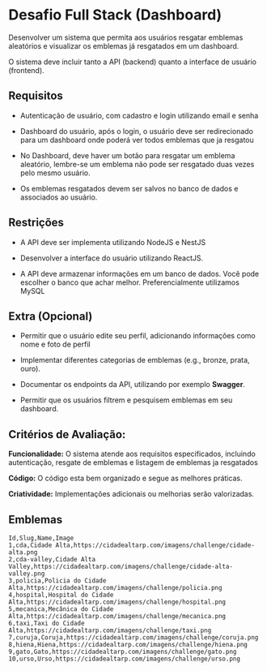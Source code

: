 # Desafio Full Stack (Dashboard)

Desenvolver um sistema que permita aos usuários resgatar emblemas aleatórios e visualizar os emblemas já resgatados em um dashboard.

O sistema deve incluir tanto a API (backend) quanto a interface de usuário (frontend).

## Requisitos

- Autenticação de usuário, com cadastro e login utilizando email e senha

- Dashboard do usuário, após o login, o usuário deve ser redirecionado para um dashboard onde poderá ver todos emblemas que ja resgatou

- No Dashboard, deve haver um botão para resgatar um emblema aleatório, lembre-se um emblema não pode ser resgatado duas vezes pelo mesmo usuário.

- Os emblemas resgatados devem ser salvos no banco de dados e associados ao usuário.

## Restrições

- A API deve ser implementa utilizando NodeJS e NestJS

- Desenvolver a interface do usuário utilizando ReactJS.

- A API deve armazenar informações em um banco de dados. Você pode escolher o banco que achar melhor. Preferencialmente utilizamos MySQL

## Extra (Opcional)

- Permitir que o usuário edite seu perfil, adicionando informações como nome e foto de perfil

- Implementar diferentes categorias de emblemas (e.g., bronze, prata, ouro).

- Documentar os endpoints da API, utilizando por exemplo **Swagger**.

- Permitir que os usuários filtrem e pesquisem emblemas em seu dashboard.

## Critérios de Avaliação:

**Funcionalidade:** O sistema atende aos requisitos especificados, incluindo autenticação, resgate de emblemas e listagem de emblemas ja resgatados

**Código:** O código esta bem organizado e segue as melhores práticas.

**Criatividade:** Implementações adicionais ou melhorias serão valorizadas.

## Emblemas

```csv
Id,Slug,Name,Image
1,cda,Cidade Alta,https://cidadealtarp.com/imagens/challenge/cidade-alta.png
2,cda-valley,Cidade Alta Valley,https://cidadealtarp.com/imagens/challenge/cidade-alta-valley.png
3,policia,Policia do Cidade Alta,https://cidadealtarp.com/imagens/challenge/policia.png
4,hospital,Hospital do Cidade Alta,https://cidadealtarp.com/imagens/challenge/hospital.png
5,mecanica,Mecânica do Cidade Alta,https://cidadealtarp.com/imagens/challenge/mecanica.png
6,taxi,Taxi do Cidade Alta,https://cidadealtarp.com/imagens/challenge/taxi.png
7,curuja,Coruja,https://cidadealtarp.com/imagens/challenge/coruja.png
8,hiena,Hiena,https://cidadealtarp.com/imagens/challenge/hiena.png
9,gato,Gato,https://cidadealtarp.com/imagens/challenge/gato.png
10,urso,Urso,https://cidadealtarp.com/imagens/challenge/urso.png
```
